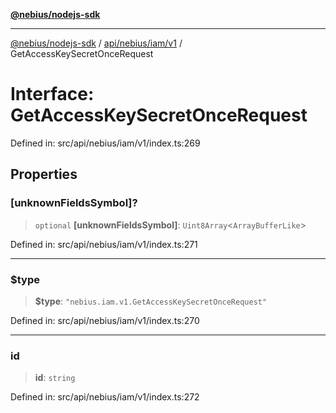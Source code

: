 [**@nebius/nodejs-sdk**](../../../../../README.md)

***

[@nebius/nodejs-sdk](../../../../../README.md) / [api/nebius/iam/v1](../README.md) / GetAccessKeySecretOnceRequest

# Interface: GetAccessKeySecretOnceRequest

Defined in: src/api/nebius/iam/v1/index.ts:269

## Properties

### \[unknownFieldsSymbol\]?

> `optional` **\[unknownFieldsSymbol\]**: `Uint8Array`\<`ArrayBufferLike`\>

Defined in: src/api/nebius/iam/v1/index.ts:271

***

### $type

> **$type**: `"nebius.iam.v1.GetAccessKeySecretOnceRequest"`

Defined in: src/api/nebius/iam/v1/index.ts:270

***

### id

> **id**: `string`

Defined in: src/api/nebius/iam/v1/index.ts:272
